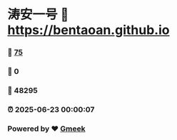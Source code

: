 # 涛安一号 :link: https://bentaoan.github.io 
### :page_facing_up: [75](https://bentaoan.github.io/tag.html) 
### :speech_balloon: 0 
### :hibiscus: 48295 
### :alarm_clock: 2025-06-23 00:00:07 
### Powered by :heart: [Gmeek](https://github.com/Meekdai/Gmeek)
